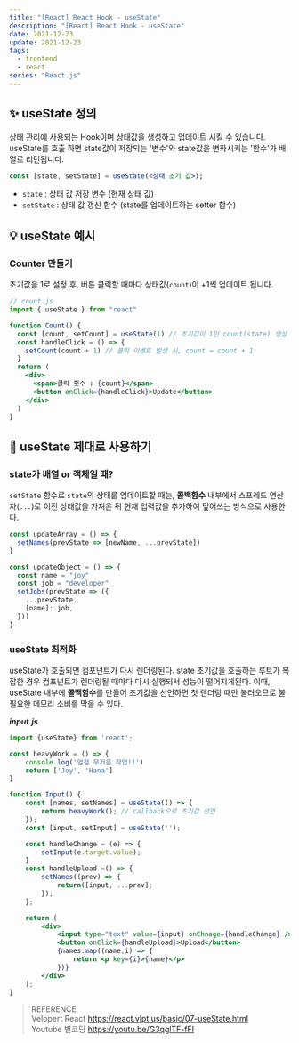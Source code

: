 ```yaml
---
title: "[React] React Hook - useState"
description: "[React] React Hook - useState"
date: 2021-12-23
update: 2021-12-23
tags:
  - frontend
  - react
series: "React.js"
---
```


## ✨ useState 정의

상태 관리에 사용되는 Hook이며 상태값을 생성하고 업데이트 시킬 수 있습니다. useState를 호출 하면 state값이 저장되는 '변수'와 state값을 변화시키는 '함수'가 배열로 리턴됩니다.

```jsx
const [state, setState] = useState(<상태 초기 값>);
```

- `state` : 상태 값 저장 변수 (현재 상태 값)
- `setState` : 상태 값 갱신 함수 (state를 업데이트하는 setter 함수)

## 💡 useState 예시

### Counter 만들기

초기값을 1로 설정 후, 버튼 클릭할 때마다 상태값(`count`)이 +1씩 업데이트 됩니다.

```jsx
// count.js
import { useState } from "react"

function Count() {
  const [count, setCount] = useState(1) // 초기값이 1인 count(state) 생성
  const handleClick = () => {
    setCount(count + 1) // 클릭 이벤트 발생 시, count = count + 1
  }
  return (
    <div>
      <span>클릭 횟수 : {count}</span>
      <button onClick={handleClick}>Update</button>
    </div>
  )
}
```

## 🔎 useState 제대로 사용하기

### state가 배열 or 객체일 때?

`setState` 함수로 `state`의 상태를 업데이트할 때는, **콜백함수** 내부에서 스프레드 연산자(`...`)로 이전 상태값을 가져온 뒤 현재 입력값을 추가하여 덮어쓰는 방식으로 사용한다.

```jsx
const updateArray = () => {
  setNames(prevState => [newName, ...prevState])
}
```

```jsx
const updateObject = () => {
  const name = "joy"
  const job = "developer"
  setJobs(prevState => ({
    ...prevState,
    [name]: job,
  }))
}
```

### useState 최적화

useState가 호출되면 컴포넌트가 다시 렌더링된다. state 초기값을 호출하는 루트가 복잡한 경우 컴포넌트가 렌더링될 때마다 다시 실행되서 성능이 떨어지게된다. 이때, useState 내부에 **콜백함수**를 만들어 초기값을 선언하면 첫 렌더링 때만 불러오므로 불필요한 메모리 소비를 막을 수 있다.

**_input.js_**

```jsx
import {useState} from 'react';

const heavyWork = () => {
	console.log('엄청 무거운 작업!!')
	return ['Joy', 'Hana']
}

function Input() {
	const [names, setNames] = useState(() => {
		return heavyWork(); // callback으로 초기값 선언
	});
	const [input, setInput] = useState('');

	const handleChange = (e) => {
		setInput(e.target.value);
	}
	const handleUpload =() => {
		setNames((prev) => {
			return([input, ...prev];
		});
	};

	return (
		<div>
			<input type="text" value={input} onChnage={handleChange} />
			<button onClick={handleUpload}>Upload</button>
			{names.map((name,i) => {
				return <p key={i}>{name}</p>
			})}
		</div>
	);
}
```

> REFERENCE<br />Velopert React https://react.vlpt.us/basic/07-useState.html<br/>Youtube 별코딩 https://youtu.be/G3qglTF-fFI
